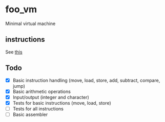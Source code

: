 # foo_vm

Minimal virtual machine

## instructions

See [this](https://github.com/matteac/foo_vm/blob/main/src/instruction.zig)

## Todo

- [x] Basic instruction handling (move, load, store, add, subtract, compare, jump)
- [x] Basic arithmetic operations
- [x] Input/output (integer and character)
- [x] Tests for basic instructions (move, load, store)
- [ ] Tests for all instructions
- [ ] Basic assembler
